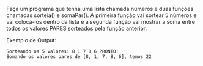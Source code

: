 Faça um programa que tenha uma lista chamada números e duas funções chamadas sorteia() e somaPar(). A primeira função vai sortear 5 números e vai colocá-los dentro da lista e a segunda função vai mostrar a soma entre todos os valores PARES sorteados pela função anterior.

Exemplo de Output:
~~~
Sorteando os 5 valores: 8 1 7 8 6 PRONTO!
Somando os valores pares de [8, 1, 7, 8, 6], temos 22
~~~